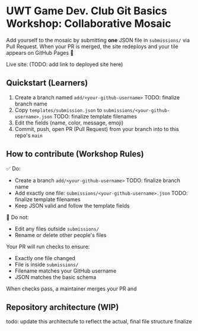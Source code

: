 # UWT Game Dev. Club Git Basics Workshop: Collaborative Mosaic

Add yourself to the mosaic by submitting **one** JSON file in `submissions/` via Pull Request.
When your PR is merged, the site redeploys and your tile appears on GitHub Pages 🎉

Live site: (TODO: add link to deployed site here)

## Quickstart (Learners)
1. Create a branch named `add/<your-github-username>` TODO: finalize branch name
2. Copy `templates/submission.json` to `submissions/<your-github-username>.json` TODO: finalize template filenames
3. Edit the fields (name, color, message, emoji)
4. Commit, push, open PR (Pull Request) from your branch into to this repo's `main`

## How to contribute (Workshop Rules)

✅ Do:
- Create a branch `add/<your-github-username>` TODO: finalize branch name
- Add exactly one file: `submissions/<your-github-username>.json` TODO: finalize template filenames
- Keep JSON valid and follow the template fields

🚫 Do not:
- Edit any files outside `submissions/`
- Rename or delete other people's files

Your PR will run checks to ensure:
- Exactly one file changed
- File is inside `submissions/`
- Filename matches your GitHub username
- JSON matches the basic schema

When checks pass, a maintainer merges your PR and

## Repository architecture (WIP)

todo: update this architectufe to reflect the actual, final file structure finalize 
